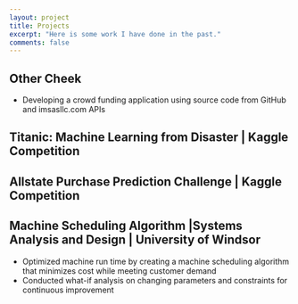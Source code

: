 ```yaml
---
layout: project
title: Projects
excerpt: "Here is some work I have done in the past."
comments: false
---
```


## Other Cheek	                                                                                                                             
* Developing a crowd funding application using source code from GitHub and imsasllc.com APIs

## Titanic: Machine Learning from Disaster | Kaggle Competition					               

## Allstate Purchase Prediction Challenge | Kaggle Competition				   	                 

## Machine Scheduling Algorithm |Systems Analysis and Design | University of Windsor	                                
* Optimized machine run time by creating a machine scheduling algorithm that
minimizes cost while meeting customer demand
* Conducted what-if analysis on changing parameters and constraints for continuous improvement
